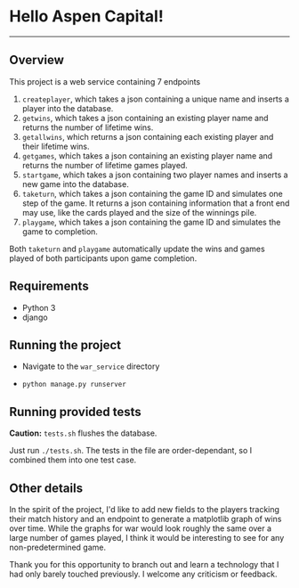 # Hello Aspen Capital!
---
## Overview

This project is a web service containing 7 endpoints
1. ```createplayer```, which takes a json containing a unique name and inserts a player into the database.
2. ```getwins```, which takes a json containing an existing player name and returns the number of lifetime wins.
3.  ```getallwins```, which returns a json containing each existing player and their lifetime wins.
4. ```getgames```, which takes a json containing an existing player name and returns the number of lifetime games played.
5. ```startgame```, which takes a json containing two player names and inserts a new game into the database.
6. ```taketurn```, which takes a json containing the game ID and simulates one step of the game. It returns a json containing information that a front end may use, like the cards played and the size of the winnings pile.
7. ```playgame```, which takes a json containing the game ID and simulates the game to completion.

Both ```taketurn``` and ```playgame``` automatically update the wins and games played of both participants upon game completion.

## Requirements
- Python 3
- django

## Running the project
- Navigate to the ```war_service``` directory

- ```python manage.py runserver```

## Running provided tests
**Caution:** ```tests.sh``` flushes the database.

Just run ```./tests.sh```. The tests in the file are order-dependant, so I combined them into one test case.

## Other details
In the spirit of the project, I'd like to add new fields to the players tracking their match history and an endpoint to generate a matplotlib graph of wins over time. While the graphs for war would look roughly the same over a large number of games played, I think it would be interesting to see for any non-predetermined game.

Thank you for this opportunity to branch out and learn a technology that I had only barely touched previously. I welcome any criticism or feedback.
